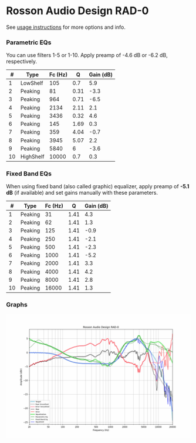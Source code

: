 # Rosson Audio Design RAD-0
See [usage instructions](https://github.com/jaakkopasanen/AutoEq#usage) for more options and info.

### Parametric EQs
You can use filters 1-5 or 1-10. Apply preamp of -4.6 dB or -6.2 dB, respectively.

|   # | Type      |   Fc (Hz) |    Q |   Gain (dB) |
|-----|-----------|-----------|------|-------------|
|   1 | LowShelf  |       105 | 0.7  |         5.9 |
|   2 | Peaking   |        81 | 0.31 |        -3.3 |
|   3 | Peaking   |       964 | 0.71 |        -6.5 |
|   4 | Peaking   |      2134 | 2.11 |         2.1 |
|   5 | Peaking   |      3436 | 0.32 |         4.6 |
|   6 | Peaking   |       145 | 1.69 |         0.3 |
|   7 | Peaking   |       359 | 4.04 |        -0.7 |
|   8 | Peaking   |      3945 | 5.07 |         2.2 |
|   9 | Peaking   |      5840 | 6    |        -3.6 |
|  10 | HighShelf |     10000 | 0.7  |         0.3 |

### Fixed Band EQs
When using fixed band (also called graphic) equalizer, apply preamp of **-5.1 dB** (if available) and set gains manually with these parameters.

|   # | Type    |   Fc (Hz) |    Q |   Gain (dB) |
|-----|---------|-----------|------|-------------|
|   1 | Peaking |        31 | 1.41 |         4.3 |
|   2 | Peaking |        62 | 1.41 |         1.3 |
|   3 | Peaking |       125 | 1.41 |        -0.9 |
|   4 | Peaking |       250 | 1.41 |        -2.1 |
|   5 | Peaking |       500 | 1.41 |        -2.3 |
|   6 | Peaking |      1000 | 1.41 |        -5.2 |
|   7 | Peaking |      2000 | 1.41 |         3.3 |
|   8 | Peaking |      4000 | 1.41 |         4.2 |
|   9 | Peaking |      8000 | 1.41 |         2.8 |
|  10 | Peaking |     16000 | 1.41 |         1.3 |

### Graphs
![](./Rosson%20Audio%20Design%20RAD-0.png)
